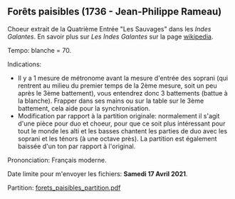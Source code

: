 ## Forêts paisibles (1736 - Jean-Philippe Rameau)

Choeur extrait de la Quatrième Entrée "Les Sauvages" dans les *Indes Galantes*. En savoir plus sur *Les Indes Galantes* sur la page [wikipedia](https://fr.wikipedia.org/wiki/Les_Indes_galantes). 

Tempo: blanche = 70.

Indications:
- Il y a 1 mesure de métronome avant la mesure d'entrée des soprani (qui rentrent au milieu du premier temps de la 2ème mesure, soit un peu après le 3ème battement), vous entendrez donc 3 battements (battue à la blanche). Frapper dans ses mains ou sur la table sur le 3ème battement, cela aide pour la synchronisation.
- Modification par rapport à la partition originale: normalement il s'agit d'une pièce pour duo et choeur, pour que ce soit plus intéressant pour tout le monde les alti et les basses chantent les parties de duo avec les soprani et les ténors (à une octave près). La partition est également baissée d'un ton par rapport à l'original.


Prononciation: Français moderne.



Date limite pour m'envoyer les fichiers: <b>Samedi 17 Avril 2021</b>.

 
Partition: [forets_paisibles_partition.pdf](https://raw.githubusercontent.com/juliedigne/distantsinging/main/20210417_forets_paisibles/forets_paisibles_partition.pdf)

<!--<b>*Résultat:*</b> [Va_pensiero_resultat.mp3](https://raw.githubusercontent.com/juliedigne/distantsinging/main/20210320_va_pensiero/va_pensiero_arcama_confine.mp3)-->
